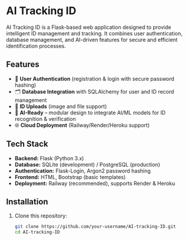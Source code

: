 # AI Tracking ID  

AI Tracking ID is a Flask-based web application designed to provide intelligent ID management and tracking. It combines user authentication, database management, and AI-driven features for secure and efficient identification processes.  

## Features  
- 🔐 **User Authentication** (registration & login with secure password hashing)  
- 🗂 **Database Integration** with SQLAlchemy for user and ID record management  
- 📸 **ID Uploads** (image and file support)  
- 🤖 **AI-Ready** – modular design to integrate AI/ML models for ID recognition & verification  
- 🌐 **Cloud Deployment** (Railway/Render/Heroku support)  

## Tech Stack  
- **Backend:** Flask (Python 3.x)  
- **Database:** SQLite (development) / PostgreSQL (production)  
- **Authentication:** Flask-Login, Argon2 password hashing  
- **Frontend:** HTML, Bootstrap (basic templates)  
- **Deployment:** Railway (recommended), supports Render & Heroku  

## Installation  

1. Clone this repository:  
   ```bash
   git clone https://github.com/your-username/AI-tracking-ID.git
   cd AI-tracking-ID
